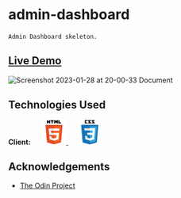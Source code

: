 # admin-dashboard
    Admin Dashboard skeleton.

## [Live Demo](https://tarun-sachan.github.io/admin-dashboard/)

![Screenshot 2023-01-28 at 20-00-33 Document](https://user-images.githubusercontent.com/117214735/215272228-27f09c27-19cf-4e2e-ab75-f8f96b2adfa0.png)

## Technologies Used

**Client:** 
 &emsp; <a href="https://www.w3.org/html/" target="_blank" rel="noreferrer"> <img src="https://raw.githubusercontent.com/devicons/devicon/master/icons/html5/html5-original-wordmark.svg" alt="html5" width="50" height="50"/> </a>  &emsp;   <a href="https://www.w3schools.com/css/" target="_blank" rel="noreferrer"> <img src="https://raw.githubusercontent.com/devicons/devicon/master/icons/css3/css3-original-wordmark.svg" alt="css3" width="50" height="50"/> </a>


## Acknowledgements

 - [The Odin Project](https://www.theodinproject.com/paths/full-stack-javascript/courses/intermediate-html-and-css)
